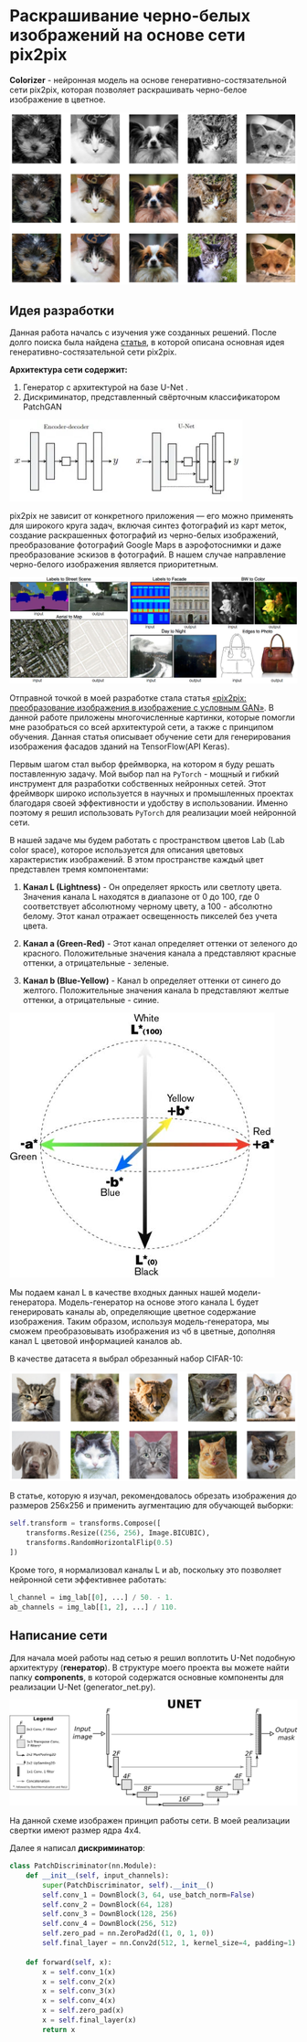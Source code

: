 # Раскрашивание черно-белых изображений на основе сети pix2pix
**Colorizer** - нейронная модель на основе генеративно-состязательной сети pix2pix, которая позволяет раскрашивать черно-белое изображение в цветное.

![inference](images/test.png)

## Идея разработки
Данная работа началсь с изучения уже созданных решений. После долго поиска была найдена [статья](https://arxiv.org/abs/1611.07004), в которой описана основная идея генеративно-состязательной сети pix2pix. 

**Архитектура сети содержит:**

1. Генератор с архитектурой на базе U-Net .
2. Дискриминатор, представленный свёрточным классификатором PatchGAN 

![architecture](images/architecture.webp)

pix2pix не зависит от конкретного приложения — его можно применять для широкого круга задач, включая синтез фотографий из карт меток, создание раскрашенных фотографий из черно-белых изображений, преобразование фотографий Google Maps в аэрофотоснимки и даже преобразование эскизов в фотографий. В нашем случае направление черно-белого изображения является приоритетным.

![tasks](images/pix2pix.webp)

Отправной точкой в моей разработке стала статья [«pix2pix: преобразование изображения в изображение с условным GAN»]("https://www.tensorflow.org/tutorials/generative/pix2pix?hl=ru#define_the_generator_loss"). В данной работе приложены многочисленные картинки, которые помогли мне разобраться со всей архитектурой сети, а также с принципом обучения. Данная статья описывает обучение сети для генерирования изображения фасадов зданий на TensorFlow(API Keras).

Первым шагом стал выбор фреймворка, на котором я буду решать поставленную задачу. Мой выбор пал на `PyTorch` - мощный и гибкий инструмент для разработки собственных нейронных сетей. Этот фреймворк широко используется в научных и промышленных проектах благодаря своей эффективности и удобству в использовании. Именно поэтому я решил использовать `PyTorch` для реализации моей нейронной сети.

В нашей задаче мы будем работать с пространством цветов Lab (Lab color space), которое используется для описания цветовых характеристик изображений. В этом пространстве каждый цвет представлен тремя компонентами:

1. **Канал L (Lightness)** - Он определяет яркость или светлоту цвета. Значения канала L находятся в диапазоне от 0 до 100, где 0 соответствует абсолютному черному цвету, а 100 - абсолютно белому. Этот канал отражает освещенность пикселей без учета цвета.

2. **Канал a (Green-Red)** - Этот канал определяет оттенки от зеленого до красного. Положительные значения канала a представляют красные оттенки, а отрицательные - зеленые.

3. **Канал b (Blue-Yellow)** - Канал b определяет оттенки от синего до желтого. Положительные значения канала b представляют желтые оттенки, а отрицательные - синие.

![lab](images/lab.jpg)

Мы подаем канал L в качестве входных данных нашей модели-генератора. Модель-генератор на основе этого канала L будет генерировать каналы ab, определяющие цветное содержание изображения. Таким образом, используя модель-генератора, мы сможем преобразовывать изображения из чб в цветные, дополняя канал L цветовой информацией каналов ab.

В качестве датасета я выбрал обрезанный набор CIFAR-10:

![cifar](images/cifar.png)

В статье, которую я изучал, рекомендовалось обрезать изображения до размеров 256x256 и применить аугментацию для обучающей выборки:

```python
self.transform = transforms.Compose([
    transforms.Resize((256, 256), Image.BICUBIC),
    transforms.RandomHorizontalFlip(0.5)
])
```
Кроме того, я нормализовал каналы L и ab, поскольку это позволяет нейронной сети эффективнее работать:

```python
l_channel = img_lab[[0], ...] / 50. - 1.
ab_channels = img_lab[[1, 2], ...] / 110.
```

## Написание сети
Для начала моей работы над сетью я решил воплотить U-Net подобную архитектуру (**генератор**). В структуре моего проекта вы можете найти папку **components**, в которой содержатся основные компоненты для реализации U-Net (generator_net.py).

![u-net](images/u-net.png)

На данной схеме изображен принцип работы сети. В моей реализации свертки имеют размер ядра 4х4.

Далее я написал **дискриминатор**:

```python
class PatchDiscriminator(nn.Module):
    def __init__(self, input_channels):
        super(PatchDiscriminator, self).__init__()
        self.conv_1 = DownBlock(3, 64, use_batch_norm=False)
        self.conv_2 = DownBlock(64, 128)
        self.conv_3 = DownBlock(128, 256)
        self.conv_4 = DownBlock(256, 512)
        self.zero_pad = nn.ZeroPad2d((1, 0, 1, 0))
        self.final_layer = nn.Conv2d(512, 1, kernel_size=4, padding=1)

    def forward(self, x):
        x = self.conv_1(x)
        x = self.conv_2(x)
        x = self.conv_3(x)
        x = self.conv_4(x)
        x = self.zero_pad(x)
        x = self.final_layer(x)
        return x
```

